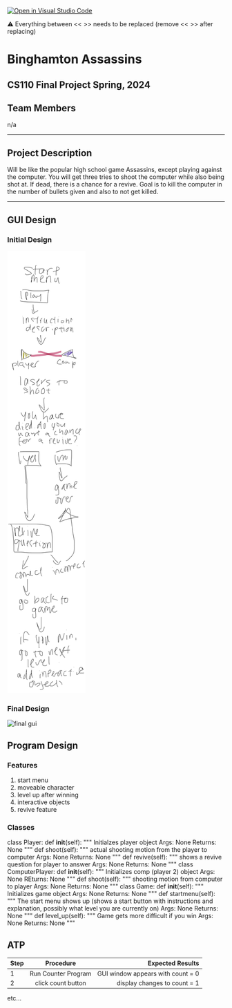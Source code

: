 [![Open in Visual Studio Code](https://classroom.github.com/assets/open-in-vscode-718a45dd9cf7e7f842a935f5ebbe5719a5e09af4491e668f4dbf3b35d5cca122.svg)](https://classroom.github.com/online_ide?assignment_repo_id=14694739&assignment_repo_type=AssignmentRepo)

:warning: Everything between << >> needs to be replaced (remove << >> after replacing)

#  Binghamton Assassins 
## CS110 Final Project   Spring, 2024 

## Team Members

 n/a 
***

## Project Description

Will be like the popular high school game Assassins, except playing against the computer. You will get three tries to shoot the computer while also being shot at. If dead, there is a chance for a revive. Goal is to kill the computer in the number of bullets given and also to not get killed. 

***    

## GUI Design

### Initial Design

![initial gui](assets/gui.jpg)

### Final Design

![final gui](assets/finalgui.jpg)

## Program Design

### Features

1. start menu
2. moveable character
3. level up after winning
4. interactive objects
5. revive feature

### Classes

class Player:
    def __init__(self):
        """
        Initialzes player object
        Args: None
        Returns: None
        """
    def shoot(self):
        """
        actual shooting motion from the player to computer 
        Args: None
        Returns: None
        """
    def revive(self):
        """
        shows a revive question for player to answer
        Args: None
        Returns: None
        """
class ComputerPlayer:
    def __init__(self):
        """
        Initializes comp (player 2) object
        Args: None
        REturns: None
        """
    def shoot(self):
        """
        shooting motion from computer to player
        Args: None
        Returns: None
        """
class Game:
    def __init__(self):
        """
        Initializes game object
        Args: None
        Returns: None
        """
    def startmenu(self):
        """
        The start menu shows up (shows a start button with instructions and explanation, possibly what level you are currently on)
        Args: None
        Returns: None
        """
    def level_up(self):
        """
        Game gets more difficult if you win
        Args: None
        Returns: None
        """


## ATP

| Step                 |Procedure             |Expected Results                   |
|----------------------|:--------------------:|----------------------------------:|
|  1                   | Run Counter Program  |GUI window appears with count = 0  |
|  2                   | click count button   | display changes to count = 1      |
etc...
